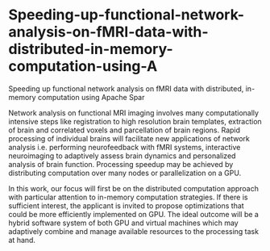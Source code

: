 # Speeding-up-functional-network-analysis-on-fMRI-data-with-distributed-in-memory-computation-using-A
Speeding up functional network analysis on fMRI data with distributed, in-memory computation using Apache Spar

Network analysis on functional MRI imaging involves many computationally intensive steps like registration to high resolution brain templates, extraction of brain and correlated voxels and parcellation of brain regions. Rapid processing of individual brains will facilitate new applications of network analysis i.e. performing neurofeedback with fMRI systems, interactive neuroimaging to adaptively assess brain dynamics and personalized analysis of brain function. Processing speedup may be achieved by distributing computation over many nodes or parallelization on a GPU.

In this work, our focus will first be on the distributed computation approach with particular attention to in-memory computation strategies. If there is sufficient interest, the applicant is invited to propose optimizations that could be more efficiently implemented on GPU. The ideal outcome will be a hybrid software system of both GPU and virtual machines which may adaptively combine and manage available resources to the processing task at hand.
